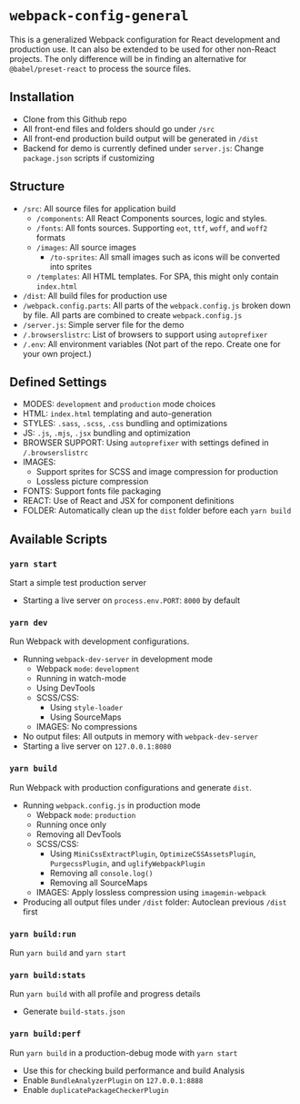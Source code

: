 # `webpack-config-general`

This is a generalized Webpack configuration for React development and production use. It can also be extended to be used for other non-React projects. The only difference will be in finding an alternative for `@babel/preset-react` to process the source files.

## Installation

- Clone from this Github repo
- All front-end files and folders should go under `/src`
- All front-end production build output will be generated in `/dist`
- Backend for demo is currently defined under `server.js`: Change `package.json` scripts if customizing

## Structure

- `/src`: All source files for application build
  - `/components`: All React Components sources, logic and styles.
  - `/fonts`: All fonts sources. Supporting `eot`, `ttf`, `woff`, and `woff2` formats
  - `/images`: All source images
    - `/to-sprites`: All small images such as icons will be converted into sprites
  - `/templates`: All HTML templates. For SPA, this might only contain `index.html`
- `/dist`: All build files for production use
- `/webpack.config.parts`: All parts of the `webpack.config.js` broken down by file. All parts are combined to create `webpack.config.js`
- `/server.js`: Simple server file for the demo
- `/.browserslistrc`: List of browsers to support using `autoprefixer`
- `/.env`: All environment variables (Not part of the repo. Create one for your own project.)

## Defined Settings

- MODES: `development` and `production` mode choices
- HTML: `index.html` templating and auto-generation
- STYLES: `.sass`, `.scss`, `.css` bundling and optimizations
- JS: `.js`, `.mjs`, `.jsx` bundling and optimization
- BROWSER SUPPORT: Using `autoprefixer` with settings defined in `/.browserslistrc`
- IMAGES:
  - Support sprites for SCSS and image compression for production
  - Lossless picture compression
- FONTS: Support fonts file packaging
- REACT: Use of React and JSX for component definitions
- FOLDER: Automatically clean up the `dist` folder before each `yarn build`

## Available Scripts

### `yarn start`

Start a simple test production server

- Starting a live server on `process.env.PORT`: `8000` by default

### `yarn dev`

Run Webpack with development configurations.

- Running `webpack-dev-server` in development mode
  - Webpack `mode`: `development`
  - Running in watch-mode
  - Using DevTools
  - SCSS/CSS:
    - Using `style-loader`
    - Using SourceMaps
  - IMAGES: No compressions
- No output files: All outputs in memory with `webpack-dev-server`
- Starting a live server on `127.0.0.1:8080`

### `yarn build`

Run Webpack with production configurations and generate `dist`.

- Running `webpack.config.js` in production mode
  - Webpack `mode`: `production`
  - Running once only
  - Removing all DevTools
  - SCSS/CSS:
    - Using `MiniCssExtractPlugin`, `OptimizeCSSAssetsPlugin`, `PurgecssPlugin`, and `uglifyWebpackPlugin`
    - Removing all `console.log()`
    - Removing all SourceMaps
  - IMAGES: Apply lossless compression using `imagemin-webpack`
- Producing all output files under `/dist` folder: Autoclean previous `/dist` first

### `yarn build:run`

Run `yarn build` and `yarn start`

### `yarn build:stats`

Run `yarn build` with all profile and progress details

- Generate `build-stats.json`

### `yarn build:perf`

Run `yarn build` in a production-debug mode with `yarn start`

- Use this for checking build performance and build Analysis
- Enable `BundleAnalyzerPlugin` on `127.0.0.1:8888`
- Enable `duplicatePackageCheckerPlugin`
